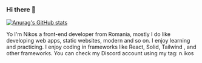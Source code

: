 ### Hi there 👋

[![Anurag's GitHub stats](https://github-readme-stats.vercel.app/api?N1kos9=anuraghazra)](https://github.com/anuraghazra/github-readme-stats)

Yo I'm Nikos a front-end developer from Romania, mostly I do like developing web apps, static websites, modern and so on. I enjoy learning and practicing. I enjoy coding in frameworks like React, Solid, Tailwind , and other frameworks. You can check my Discord account using my tag:  n.ikos

